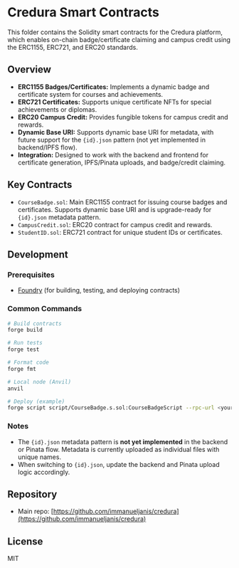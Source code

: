 # Credura Smart Contracts

This folder contains the Solidity smart contracts for the Credura platform, which enables on-chain badge/certificate claiming and campus credit using the ERC1155, ERC721, and ERC20 standards.

## Overview

- **ERC1155 Badges/Certificates:** Implements a dynamic badge and certificate system for courses and achievements.
- **ERC721 Certificates:** Supports unique certificate NFTs for special achievements or diplomas.
- **ERC20 Campus Credit:** Provides fungible tokens for campus credit and rewards.
- **Dynamic Base URI:** Supports dynamic base URI for metadata, with future support for the `{id}.json` pattern (not yet implemented in backend/IPFS flow).
- **Integration:** Designed to work with the backend and frontend for certificate generation, IPFS/Pinata uploads, and badge/credit claiming.

## Key Contracts

- `CourseBadge.sol`: Main ERC1155 contract for issuing course badges and certificates. Supports dynamic base URI and is upgrade-ready for `{id}.json` metadata pattern.
- `CampusCredit.sol`: ERC20 contract for campus credit and rewards.
- `StudentID.sol`: ERC721 contract for unique student IDs or certificates.

## Development

### Prerequisites

- [Foundry](https://book.getfoundry.sh/) (for building, testing, and deploying contracts)

### Common Commands

```sh
# Build contracts
forge build

# Run tests
forge test

# Format code
forge fmt

# Local node (Anvil)
anvil

# Deploy (example)
forge script script/CourseBadge.s.sol:CourseBadgeScript --rpc-url <your_rpc_url> --private-key <your_private_key>
```

### Notes

- The `{id}.json` metadata pattern is **not yet implemented** in the backend or Pinata flow. Metadata is currently uploaded as individual files with unique names.
- When switching to `{id}.json`, update the backend and Pinata upload logic accordingly.

## Repository

- Main repo: [https://github.com/immanueljanis/credura](https://github.com/immanueljanis/credura)

## License

MIT
